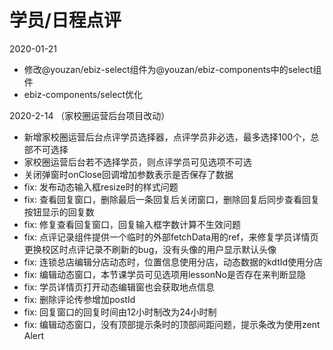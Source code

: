 # 学员/日程点评

2020-01-21

- 修改@youzan/ebiz-select组件为@youzan/ebiz-components中的select组件
- ebiz-components/select优化

2020-2-14 （家校圈运营后台项目改动）
- 新增家校圈运营后台点评学员选择器，点评学员非必选，最多选择100个，总部不可选择
- 家校圈运营后台若不选择学员，则点评学员可见选项不可选
- 关闭弹窗时onClose回调增加参数表示是否保存了数据
- fix: 发布动态输入框resize时的样式问题
- fix: 查看回复窗口，删除最后一条回复后关闭窗口，删除回复后同步查看回复按钮显示的回复数
- fix: 修复查看回复窗口，回复输入框字数计算不生效问题
- fix: 点评记录组件提供一个临时的外部fetchData用的ref，来修复学员详情页更换校区时点评记录不刷新的bug，没有头像的用户显示默认头像
- fix: 连锁总店编辑分店动态时，位置信息使用分店，动态数据的kdtId使用分店
- fix: 编辑动态窗口，本节课学员可见选项用lessonNo是否存在来判断显隐
- fix: 学员详情页打开动态编辑窗也会获取地点信息
- fix: 删除评论传参增加postId
- fix: 回复窗口的回复时间由12小时制改为24小时制
- fix: 编辑动态窗口，没有顶部提示条时的顶部间距问题，提示条改为使用zent Alert
